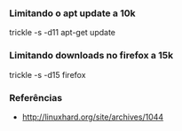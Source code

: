 ### Limitando o apt update a 10k

trickle -s -d11 apt-get update

### Limitando downloads no firefox a 15k

trickle -s -d15 firefox


### Referências
* http://linuxhard.org/site/archives/1044

